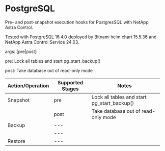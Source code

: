 # PostgreSQL

Pre- and post-snapshot execution hooks for PostgresSQL with NetApp Astra Control.

Tested with PostgreSQL 16.4.0 deployed by Bitnami helm chart 15.5.36 and NetApp Astra Control Service 24.03.



args: [pre|post]

pre: Lock all tables and start pg_start_backup()

post: Take database out of read-only mode

| Action/Operation | Supported Stages |               Notes                              |
| -----------------|------------------|--------------------------------------------------|
| Snapshot         | pre              | Lock all tables and start pg_start_backup()      |
|                  | post             | Take database out of read-only mode              |
| Backup           | ---              |                                                  |
|                  | ---              |                                                  |
| Restore          | ---              |                                                  |
